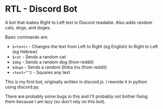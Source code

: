 # RTL - Discord Bot
A bot that makes Right to Left text in Discord readable. Also adds random cats, dogs, and doges.

Basic commands are:
* `$<text>` - Changes the text from Left to Right (eg English) to Right to Left (eg Hebrew)
* `$cat` - Sends a random cat
* `$dog` - Sends a random dog (from reddit)
* `$doge` - Sends a random Shiba Inu (from reddit)
* `<text>^^2` - Squares any text

This is my first bot, originally written in discord.js. I rewrote it in python using discord.py.

There are probably some bugs in this and I'll probably not bother fixing them because I am lazy (so don't rely on this bot).
